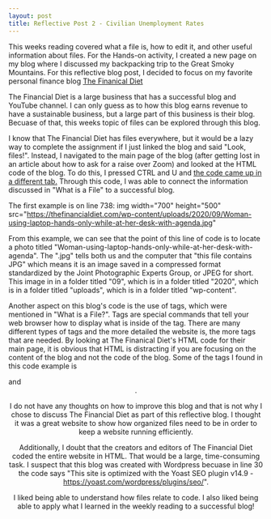 ```yaml
---
layout: post
title: Reflective Post 2 - Civilian Unemployment Rates 
---
```


This weeks reading covered what a file is, how to edit it, and other useful information about files. For the Hands-on activity, I created a new page on my blog where I discussed my backpacking trip to the Great Smoky Mountains. For this reflective blog post, I decided to focus on my favorite personal finance blog [The Finanical Diet](https://thefinancialdiet.com/)

The Financial Diet is a large business that has a successful blog and YouTube channel. I can only guess as to how this blog earns revenue to have a sustainable business, but a large part of this business is their blog. Becuase of that, this weeks topic of files can be explored through this blog.

I know that The Financial Diet has files everywhere, but it would be a lazy way to complete the assignment if I just linked the blog and said "Look, files!". Instead, I navigated to the main page of the blog (after getting lost in an article about how to ask for a raise over Zoom) and looked at the HTML code of the blog. To do this, I pressed CTRL and U and [the code came up in a different tab.](view-source:https://thefinancialdiet.com/) Through this code, I was able to connect the information discussed in "What is a File" to a successful blog.

The first example is on line 738:
img width="700" height="500" src="https://thefinancialdiet.com/wp-content/uploads/2020/09/Woman-using-laptop-hands-only-while-at-her-desk-with-agenda.jpg" 

From this example, we can see that the point of this line of code is to locate a photo titled "Woman-using-laptop-hands-only-while-at-her-desk-with-agenda". The ".jpg" tells both us and the computer that "this file contains JPG" which means it is an image saved in a compressed format standardized by the Joint Photographic Experts Group, or JPEG for short. This image in in a folder titled "09", which is in a folder titled "2020", which is in a folder titled "uploads", which is in a folder titled "wp-content".

Another aspect on this blog's code is the use of tags, which were mentioned in "What is a File?". Tags are special commands that tell your web browser how to display what is inside of the tag. There are many different types of tags and the more detailed the website is, the more tags that are needed. By looking at The Finanical Diet's HTML code for their main page, it is obvious that HTML is distracting if you are focusing on the content of the blog and not the code of the blog. Some of the tags I found in this code example is <article> and <header>.

I do not have any thoughts on how to improve this blog and that is not why I chose to discuss The Financial Diet as part of this reflective blog. I thought it was a great website to show how organized files need to be in order to keep a website running efficiently.

Additionally, I doubt that the creators and editors of The Financial Diet coded the entire website in HTML. That would be a large, time-consuming task. I suspect that this blog was created with Wordpress becuase in line 30 the code says "This site is optimized with the Yoast SEO plugin v14.9 - https://yoast.com/wordpress/plugins/seo/".

I liked being able to understand how files relate to code. I also liked being able to apply what I learned in the weekly reading to a successful blog!
